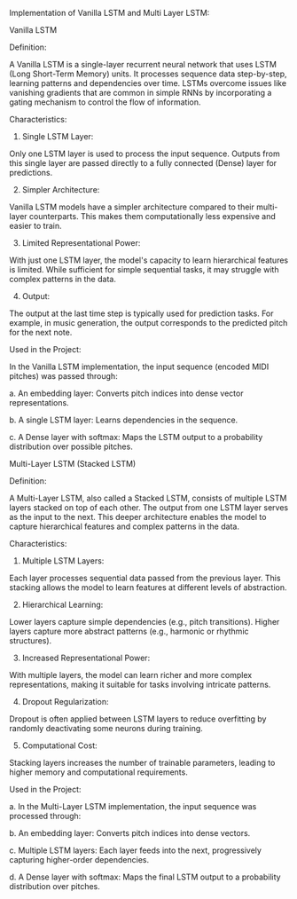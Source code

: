 Implementation of Vanilla LSTM and Multi Layer LSTM:


Vanilla LSTM

Definition:

A Vanilla LSTM is a single-layer recurrent neural network that uses LSTM (Long Short-Term Memory) units. It processes sequence data step-by-step, learning patterns and dependencies over time. LSTMs overcome issues like vanishing gradients that are common in simple RNNs by incorporating a gating mechanism to control the flow of information.

Characteristics:

1. Single LSTM Layer:

Only one LSTM layer is used to process the input sequence.
Outputs from this single layer are passed directly to a fully connected (Dense) layer for predictions.

2. Simpler Architecture:

Vanilla LSTM models have a simpler architecture compared to their multi-layer counterparts. This makes them computationally less expensive and easier to train.

3. Limited Representational Power:

With just one LSTM layer, the model's capacity to learn hierarchical features is limited. While sufficient for simple sequential tasks, it may struggle with complex patterns in the data.

4. Output:

The output at the last time step is typically used for prediction tasks. For example, in music generation, the output corresponds to the predicted pitch for the next note.

Used in the Project:

In the Vanilla LSTM implementation, the input sequence (encoded MIDI pitches) was passed through:

a. An embedding layer: Converts pitch indices into dense vector representations.

b. A single LSTM layer: Learns dependencies in the sequence.

c. A Dense layer with softmax: Maps the LSTM output to a probability distribution over possible pitches.


Multi-Layer LSTM (Stacked LSTM)

Definition:

A Multi-Layer LSTM, also called a Stacked LSTM, consists of multiple LSTM layers stacked on top of each other. The output from one LSTM layer serves as the input to the next. This deeper architecture enables the model to capture hierarchical features and complex patterns in the data.

Characteristics:

1. Multiple LSTM Layers:

Each layer processes sequential data passed from the previous layer.
This stacking allows the model to learn features at different levels of abstraction.

2. Hierarchical Learning:

Lower layers capture simple dependencies (e.g., pitch transitions).
Higher layers capture more abstract patterns (e.g., harmonic or rhythmic structures).

3. Increased Representational Power:

With multiple layers, the model can learn richer and more complex representations, making it suitable for tasks involving intricate patterns.

4. Dropout Regularization:

Dropout is often applied between LSTM layers to reduce overfitting by randomly deactivating some neurons during training.

5. Computational Cost:

Stacking layers increases the number of trainable parameters, leading to higher memory and computational requirements.

Used in the Project:

a. In the Multi-Layer LSTM implementation, the input sequence was processed through:

b. An embedding layer: Converts pitch indices into dense vectors.

c. Multiple LSTM layers: Each layer feeds into the next, progressively capturing higher-order dependencies.

d. A Dense layer with softmax: Maps the final LSTM output to a probability distribution over pitches.
